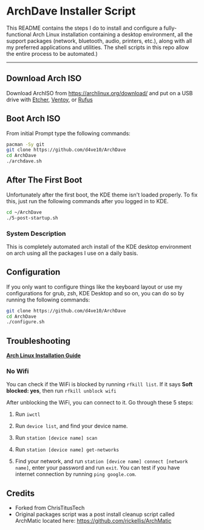 # ArchDave Installer Script

This README contains the steps I do to install and configure a fully-functional Arch Linux installation containing a desktop environment, all the support packages (network, bluetooth, audio, printers, etc.), along with all my preferred applications and utilities. The shell scripts in this repo allow the entire process to be automated.)

---
## Download Arch ISO

Download ArchISO from <https://archlinux.org/download/> and put on a USB drive with [Etcher](https://www.balena.io/etcher/), [Ventoy](https://www.ventoy.net/en/index.html), or [Rufus](https://rufus.ie/en/)

## Boot Arch ISO

From initial Prompt type the following commands:

```bash
pacman -Sy git
git clone https://github.com/d4ve10/ArchDave
cd ArchDave
./archdave.sh
```

## After The First Boot

Unfortunately after the first boot, the KDE theme isn't loaded properly.
To fix this, just run the following commands after you logged in to KDE.

```bash
cd ~/ArchDave
./5-post-startup.sh
```

### System Description
This is completely automated arch install of the KDE desktop environment on arch using all the packages I use on a daily basis.

## Configuration
If you only want to configure things like the keyboard layout or use my configurations for grub, zsh, KDE Desktop and so on, you can do so by running the following commands:

```bash
git clone https://github.com/d4ve10/ArchDave
cd ArchDave
./configure.sh
```

## Troubleshooting

__[Arch Linux Installation Guide](https://github.com/rickellis/Arch-Linux-Install-Guide)__

### No Wifi

You can check if the WiFi is blocked by running `rfkill list`.
If it says **Soft blocked: yes**, then run `rfkill unblock wifi`

After unblocking the WiFi, you can connect to it. Go through these 5 steps:

1. Run `iwctl`

2. Run `device list`, and find your device name.

3. Run `station [device name] scan`

4. Run `station [device name] get-networks`

5. Find your network, and run `station [device name] connect [network name]`, enter your password and run `exit`. You can test if you have internet connection by running `ping google.com`. 

## Credits
- Forked from ChrisTitusTech
- Original packages script was a post install cleanup script called ArchMatic located here: https://github.com/rickellis/ArchMatic
